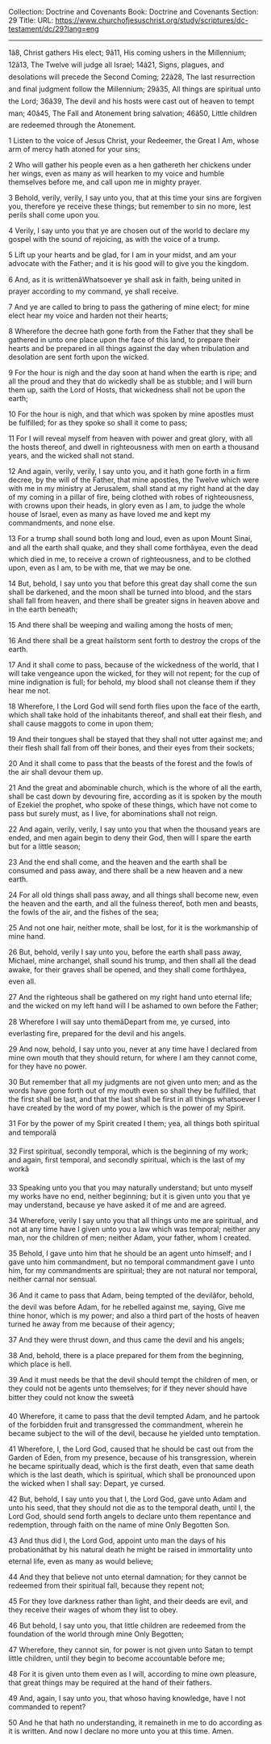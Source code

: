 Collection: Doctrine and Covenants
Book: Doctrine and Covenants
Section: 29
Title: 
URL: https://www.churchofjesuschrist.org/study/scriptures/dc-testament/dc/29?lang=eng

---

1â8, Christ gathers His elect; 9â11, His coming ushers in the Millennium; 12â13, The Twelve will judge all Israel; 14â21, Signs, plagues, and desolations will precede the Second Coming; 22â28, The last resurrection and final judgment follow the Millennium; 29â35, All things are spiritual unto the Lord; 36â39, The devil and his hosts were cast out of heaven to tempt man; 40â45, The Fall and Atonement bring salvation; 46â50, Little children are redeemed through the Atonement.

1 Listen to the voice of Jesus Christ, your Redeemer, the Great I Am, whose arm of mercy hath atoned for your sins;

2 Who will gather his people even as a hen gathereth her chickens under her wings, even as many as will hearken to my voice and humble themselves before me, and call upon me in mighty prayer.

3 Behold, verily, verily, I say unto you, that at this time your sins are forgiven you, therefore ye receive these things; but remember to sin no more, lest perils shall come upon you.

4 Verily, I say unto you that ye are chosen out of the world to declare my gospel with the sound of rejoicing, as with the voice of a trump.

5 Lift up your hearts and be glad, for I am in your midst, and am your advocate with the Father; and it is his good will to give you the kingdom.

6 And, as it is writtenâWhatsoever ye shall ask in faith, being united in prayer according to my command, ye shall receive.

7 And ye are called to bring to pass the gathering of mine elect; for mine elect hear my voice and harden not their hearts;

8 Wherefore the decree hath gone forth from the Father that they shall be gathered in unto one place upon the face of this land, to prepare their hearts and be prepared in all things against the day when tribulation and desolation are sent forth upon the wicked.

9 For the hour is nigh and the day soon at hand when the earth is ripe; and all the proud and they that do wickedly shall be as stubble; and I will burn them up, saith the Lord of Hosts, that wickedness shall not be upon the earth;

10 For the hour is nigh, and that which was spoken by mine apostles must be fulfilled; for as they spoke so shall it come to pass;

11 For I will reveal myself from heaven with power and great glory, with all the hosts thereof, and dwell in righteousness with men on earth a thousand years, and the wicked shall not stand.

12 And again, verily, verily, I say unto you, and it hath gone forth in a firm decree, by the will of the Father, that mine apostles, the Twelve which were with me in my ministry at Jerusalem, shall stand at my right hand at the day of my coming in a pillar of fire, being clothed with robes of righteousness, with crowns upon their heads, in glory even as I am, to judge the whole house of Israel, even as many as have loved me and kept my commandments, and none else.

13 For a trump shall sound both long and loud, even as upon Mount Sinai, and all the earth shall quake, and they shall come forthâyea, even the dead which died in me, to receive a crown of righteousness, and to be clothed upon, even as I am, to be with me, that we may be one.

14 But, behold, I say unto you that before this great day shall come the sun shall be darkened, and the moon shall be turned into blood, and the stars shall fall from heaven, and there shall be greater signs in heaven above and in the earth beneath;

15 And there shall be weeping and wailing among the hosts of men;

16 And there shall be a great hailstorm sent forth to destroy the crops of the earth.

17 And it shall come to pass, because of the wickedness of the world, that I will take vengeance upon the wicked, for they will not repent; for the cup of mine indignation is full; for behold, my blood shall not cleanse them if they hear me not.

18 Wherefore, I the Lord God will send forth flies upon the face of the earth, which shall take hold of the inhabitants thereof, and shall eat their flesh, and shall cause maggots to come in upon them;

19 And their tongues shall be stayed that they shall not utter against me; and their flesh shall fall from off their bones, and their eyes from their sockets;

20 And it shall come to pass that the beasts of the forest and the fowls of the air shall devour them up.

21 And the great and abominable church, which is the whore of all the earth, shall be cast down by devouring fire, according as it is spoken by the mouth of Ezekiel the prophet, who spoke of these things, which have not come to pass but surely must, as I live, for abominations shall not reign.

22 And again, verily, verily, I say unto you that when the thousand years are ended, and men again begin to deny their God, then will I spare the earth but for a little season;

23 And the end shall come, and the heaven and the earth shall be consumed and pass away, and there shall be a new heaven and a new earth.

24 For all old things shall pass away, and all things shall become new, even the heaven and the earth, and all the fulness thereof, both men and beasts, the fowls of the air, and the fishes of the sea;

25 And not one hair, neither mote, shall be lost, for it is the workmanship of mine hand.

26 But, behold, verily I say unto you, before the earth shall pass away, Michael, mine archangel, shall sound his trump, and then shall all the dead awake, for their graves shall be opened, and they shall come forthâyea, even all.

27 And the righteous shall be gathered on my right hand unto eternal life; and the wicked on my left hand will I be ashamed to own before the Father;

28 Wherefore I will say unto themâDepart from me, ye cursed, into everlasting fire, prepared for the devil and his angels.

29 And now, behold, I say unto you, never at any time have I declared from mine own mouth that they should return, for where I am they cannot come, for they have no power.

30 But remember that all my judgments are not given unto men; and as the words have gone forth out of my mouth even so shall they be fulfilled, that the first shall be last, and that the last shall be first in all things whatsoever I have created by the word of my power, which is the power of my Spirit.

31 For by the power of my Spirit created I them; yea, all things both spiritual and temporalâ

32 First spiritual, secondly temporal, which is the beginning of my work; and again, first temporal, and secondly spiritual, which is the last of my workâ

33 Speaking unto you that you may naturally understand; but unto myself my works have no end, neither beginning; but it is given unto you that ye may understand, because ye have asked it of me and are agreed.

34 Wherefore, verily I say unto you that all things unto me are spiritual, and not at any time have I given unto you a law which was temporal; neither any man, nor the children of men; neither Adam, your father, whom I created.

35 Behold, I gave unto him that he should be an agent unto himself; and I gave unto him commandment, but no temporal commandment gave I unto him, for my commandments are spiritual; they are not natural nor temporal, neither carnal nor sensual.

36 And it came to pass that Adam, being tempted of the devilâfor, behold, the devil was before Adam, for he rebelled against me, saying, Give me thine honor, which is my power; and also a third part of the hosts of heaven turned he away from me because of their agency;

37 And they were thrust down, and thus came the devil and his angels;

38 And, behold, there is a place prepared for them from the beginning, which place is hell.

39 And it must needs be that the devil should tempt the children of men, or they could not be agents unto themselves; for if they never should have bitter they could not know the sweetâ

40 Wherefore, it came to pass that the devil tempted Adam, and he partook of the forbidden fruit and transgressed the commandment, wherein he became subject to the will of the devil, because he yielded unto temptation.

41 Wherefore, I, the Lord God, caused that he should be cast out from the Garden of Eden, from my presence, because of his transgression, wherein he became spiritually dead, which is the first death, even that same death which is the last death, which is spiritual, which shall be pronounced upon the wicked when I shall say: Depart, ye cursed.

42 But, behold, I say unto you that I, the Lord God, gave unto Adam and unto his seed, that they should not die as to the temporal death, until I, the Lord God, should send forth angels to declare unto them repentance and redemption, through faith on the name of mine Only Begotten Son.

43 And thus did I, the Lord God, appoint unto man the days of his probationâthat by his natural death he might be raised in immortality unto eternal life, even as many as would believe;

44 And they that believe not unto eternal damnation; for they cannot be redeemed from their spiritual fall, because they repent not;

45 For they love darkness rather than light, and their deeds are evil, and they receive their wages of whom they list to obey.

46 But behold, I say unto you, that little children are redeemed from the foundation of the world through mine Only Begotten;

47 Wherefore, they cannot sin, for power is not given unto Satan to tempt little children, until they begin to become accountable before me;

48 For it is given unto them even as I will, according to mine own pleasure, that great things may be required at the hand of their fathers.

49 And, again, I say unto you, that whoso having knowledge, have I not commanded to repent?

50 And he that hath no understanding, it remaineth in me to do according as it is written. And now I declare no more unto you at this time. Amen.
